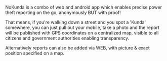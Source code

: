 NoKunda is a combo of web and android app which enables precise power theft reporting on the go, anonymously BUT with proof!

That means, if you're walking down a street and you spot a 'Kunda' somewhere, you can just pull out your mobile, take a photo and the report will be published with GPS coordinates on a centralized map, visible to all citizens and government authorities enabling transparency. 

Alternatively reports can also be added via WEB, with picture & exact position specified on a map.
